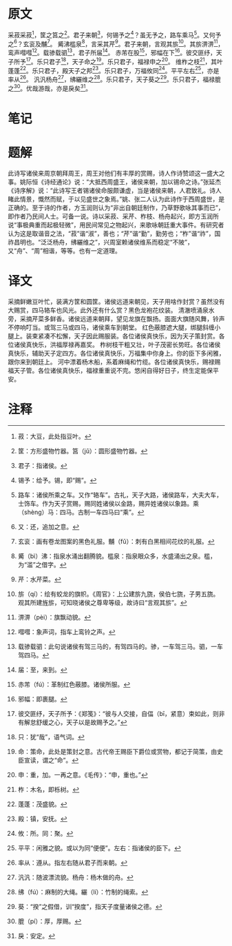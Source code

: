 # 原文
采菽采菽[^1]，筐之筥之[^2]。君子来朝[^3]，何锡予之[^4]？虽无予之，路车乘马[^5]。又何予之[^6]？玄衮及黼[^7]。
觱沸槛泉[^8]，言采其芹[^9]。君子来朝，言观其旂[^10]。其旂淠淠[^11]，鸾声嘒嘒[^12]。载骖载驷[^13]，君子所届[^14]。
赤芾在股[^15]，邪幅在下[^16]。彼交匪纾，天子所予[^17]。乐只君子[^18]，天子命之[^19]。乐只君子，福禄申之[^20]。
维柞之枝[^21]，其叶蓬蓬[^22]。乐只君子，殿天子之邦[^23]。乐只君子，万福攸同[^24]。平平左右[^25]，亦是率从[^26]。
汎汎杨舟[^27]，绋纚维之[^28]。乐只君子，天子葵之[^29]。乐只君子，福禄膍之[^30]。优哉游哉，亦是戾矣[^31]。
# 笔记

# 题解
此诗写诸侯来周京朝拜周王，周王对他们有丰厚的赏赐，诗人作诗赞颂这一盛大之事。姚际恒《诗经通论》说：“大抵西周盛王，诸侯来朝，加以锡命之诗。”张延杰《诗序解》说：“此诗写王者锡诸侯命服颇谦虚，当是诸侯来朝，人君致礼。诗人睹此情景，慨然而赋，于以见盛世之象焉。”姚、张二人认为此诗作于西周盛世，是正确的。至于诗的作者，方玉润则认为“非出自朝廷制作，乃草野歌咏其事而已”，即作者乃民间人士。可备一说。诗以采菽、采芹、柞枝、杨舟起兴，即方玉润所说“事极典重而起极轻微”，用民间常见之物起兴，来歌咏朝廷重大事件。有研究者认为这是取谐音之法，“菽”谐“淑”，善也；“芹”谐“勤”，勤劳也；“柞”谐“祚”，国祚昌明也。“泛泛杨舟，绋纚维之”，兴周室赖诸侯维系而稳定“不陂”，又“舟”、“周”相谐，等等。也有一定道理。
# 译文
采摘鲜嫩豆叶忙，装满方筐和圆筐。诸侯远道来朝见，天子用啥作封赏？虽然没有大赐赏，四马辂车也风光。此外还有什么赏？黑色龙袍花纹装。
清澈喷涌泉水旁，采摘芹菜多鲜香。诸侯远道来朝拜，望见龙旗在飘扬。面面大旗随风舞，铃声不停响叮当。或驾三马或四马，诸侯乘车到朝堂。
红色蔽膝遮大腿，绑腿斜缠小腿上。装束紧凑不松懈，天子因此赐服装。各位诸侯真快乐，因为天子策封赏。各位诸侯真快乐，洪福厚禄再嘉奖。
柞树枝干粗又壮，叶子茂密长势旺。各位诸侯真快乐，辅助天子定四方。各位诸侯真快乐，万福集中你身上。你的臣下多闲雅，跟你来到朝廷上。
河中漂着杨木船，系着麻绳和竹缆。各位诸侯真快乐，赐禄赐福天子管。各位诸侯真快乐，福禄重重说不完。悠闲自得好日子，终生定能保平安。
# 注释

[^1]: 菽：大豆，此处指豆叶。
[^2]: 筐：方形盛物竹器。筥（jǔ）：圆形盛物竹器。
[^3]: 君子：指诸侯。
[^4]: 锡予：给予。锡，即“赐”。
[^5]: 路车：诸侯所乘之车。又作“辂车”。古礼，天子大路，诸侯路车，大夫大车，士饰车。作为天子赏赐，赐同姓诸侯以金路，赐异姓诸侯以象路。乘（shèng）马：四马。古制一车四马曰“乘”。
[^6]: 又：还，追加之意。
[^7]: 玄衮：画有卷龙图案的黑色礼服。黼（fǔ）：刺有白黑相间花纹的礼服。
[^8]: 觱（bì）沸：指泉水涌出翻腾貌。槛泉：指泉眼众多，水盛涌出之泉。槛，为“滥”之借字。
[^9]: 芹：水芹菜。
[^10]: 旂（qí）：绘有蛟龙的旗帜。《周官》：上公建旂九旒，侯伯七旒，子男五旒。观其所建旌旂，可知晓诸侯之尊卑等级，故诗曰“言观其旂”。
[^11]: 淠淠（pèi）：旗飘动貌。
[^12]: 嘒嘒：象声词，指车上鸾铃之声。
[^13]: 载骖载驷：此句说诸侯有驾三马的，有驾四马的。骖，一车驾三马。驷，一车驾四马。
[^14]: 届：至，来到。
[^15]: 赤芾（fú）：革制红色蔽膝。诸侯所服。
[^16]: 邪幅：即裹腿。
[^17]: 彼交匪纾，天子所予：《郑笺》：“彼与人交接，自偪（bī，紧意）束如此，则非有解怠舒缓之心，天子以是故赐予之。”
[^18]: 只：犹“哉”，语气词。
[^19]: 命：策命，此处是策封之意。古代帝王赐臣下爵位或赏物，都记于简策，由史臣宣读，谓之“命”。
[^20]: 申：重，加。一再之意。《毛传》：“申，重也。”
[^21]: 柞：木名，即栎树。
[^22]: 蓬蓬：茂盛貌。
[^23]: 殿：镇，安抚。
[^24]: 攸：所。同：聚。
[^25]: 平平：闲雅之貌。或以为同“便便”。左右：指诸侯的臣下。
[^26]: 率从：遵从。指左右随从君子而来朝。
[^27]: 汎汎：随波漂流貌。杨舟：杨木做的舟。
[^28]: 绋（fú）：麻制的大绳。纚（lí）：竹制的绳索。
[^29]: 葵：“揆”之假借，训“揆度”，指天子度量诸侯之德。
[^30]: 膍（pí）：厚，厚赐。
[^31]: 戾：安定。